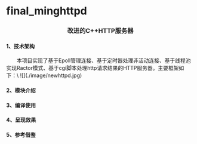 # final_minghttpd
<h3 align="center"> 改进的C++HTTP服务器 </h3>
<h4>1、技术架构</h4>
&emsp;&emsp;本项目实现了基于Epoll管理连接、基于定时器处理非活动连接、基于线程池实现Ractor模式、基于cgi脚本处理http请求结果的HTTP服务器。主要框架如下：\
![](./image/newhttpd.jpg)
<h4>2、模块介绍</h4>

<h4>3、编译使用</h4>

<h4>4、呈现效果</h4>

<h4>5、参考借鉴</h4>
